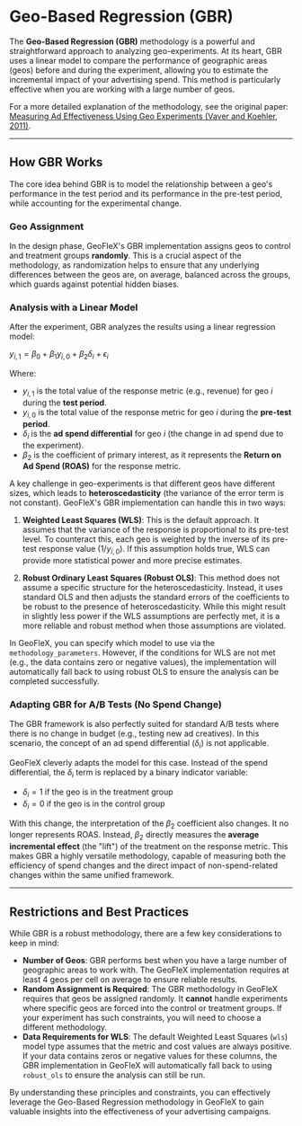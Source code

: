 # Geo-Based Regression (GBR)

The **Geo-Based Regression (GBR)** methodology is a powerful and straightforward approach to analyzing geo-experiments. At its heart, GBR uses a linear model to compare the performance of geographic areas (geos) before and during the experiment, allowing you to estimate the incremental impact of your advertising spend. This method is particularly effective when you are working with a large number of geos.

For a more detailed explanation of the methodology, see the original paper: [Measuring Ad Effectiveness Using Geo Experiments (Vaver and Koehler, 2011)](https://research.google/pubs/measuring-ad-effectiveness-using-geo-experiments/).

---
## How GBR Works

The core idea behind GBR is to model the relationship between a geo's performance in the test period and its performance in the pre-test period, while accounting for the experimental change.

### Geo Assignment

In the design phase, GeoFleX's GBR implementation assigns geos to control and treatment groups **randomly**. This is a crucial aspect of the methodology, as randomization helps to ensure that any underlying differences between the geos are, on average, balanced across the groups, which guards against potential hidden biases.

### Analysis with a Linear Model

After the experiment, GBR analyzes the results using a linear regression model:

$y_{i,1}=\beta_{0}+\beta_{1}y_{i,0}+\beta_{2}\delta_{i}+\epsilon_{i}$

Where:
* $y_{i,1}$ is the total value of the response metric (e.g., revenue) for geo *i* during the **test period**.
* $y_{i,0}$ is the total value of the response metric for geo *i* during the **pre-test period**.
* $\delta_{i}$ is the **ad spend differential** for geo *i* (the change in ad spend due to the experiment).
* $\beta_{2}$ is the coefficient of primary interest, as it represents the **Return on Ad Spend (ROAS)** for the response metric.

A key challenge in geo-experiments is that different geos have different sizes, which leads to **heteroscedasticity** (the variance of the error term is not constant). GeoFleX's GBR implementation can handle this in two ways:

1. **Weighted Least Squares (WLS)**: This is the default approach. It assumes that the variance of the response is proportional to its pre-test level. To counteract this, each geo is weighted by the inverse of its pre-test response value ($1/y_{i,0}$). If this assumption holds true, WLS can provide more statistical power and more precise estimates.

2. **Robust Ordinary Least Squares (Robust OLS)**: This method does not assume a specific structure for the heteroscedasticity. Instead, it uses standard OLS and then adjusts the standard errors of the coefficients to be robust to the presence of heteroscedasticity. While this might result in slightly less power if the WLS assumptions are perfectly met, it is a more reliable and robust method when those assumptions are violated.

In GeoFleX, you can specify which model to use via the `methodology_parameters`. However, if the conditions for WLS are not met (e.g., the data contains zero or negative values), the implementation will automatically fall back to using robust OLS to ensure the analysis can be completed successfully.

### Adapting GBR for A/B Tests (No Spend Change)

The GBR framework is also perfectly suited for standard A/B tests where there is no change in budget (e.g., testing new ad creatives). In this scenario, the concept of an ad spend differential ($\delta_{i}$) is not applicable.

GeoFleX cleverly adapts the model for this case. Instead of the spend differential, the $\delta_{i}$ term is replaced by a binary indicator variable:
* $\delta_{i} = 1$ if the geo is in the treatment group
* $\delta_{i} = 0$ if the geo is in the control group

With this change, the interpretation of the $\beta_{2}$ coefficient also changes. It no longer represents ROAS. Instead, $\beta_{2}$ directly measures the **average incremental effect** (the "lift") of the treatment on the response metric. This makes GBR a highly versatile methodology, capable of measuring both the efficiency of spend changes and the direct impact of non-spend-related changes within the same unified framework.

---
## Restrictions and Best Practices

While GBR is a robust methodology, there are a few key considerations to keep in mind:

* **Number of Geos**: GBR performs best when you have a large number of geographic areas to work with. The GeoFleX implementation requires at least 4 geos per cell on average to ensure reliable results.
* **Random Assignment is Required**: The GBR methodology in GeoFleX requires that geos be assigned randomly. It **cannot** handle experiments where specific geos are forced into the control or treatment groups. If your experiment has such constraints, you will need to choose a different methodology.
* **Data Requirements for WLS**: The default Weighted Least Squares (`wls`) model type assumes that the metric and cost values are always positive. If your data contains zeros or negative values for these columns, the GBR implementation in GeoFleX will automatically fall back to using `robust_ols` to ensure the analysis can still be run.

By understanding these principles and constraints, you can effectively leverage the Geo-Based Regression methodology in GeoFleX to gain valuable insights into the effectiveness of your advertising campaigns.